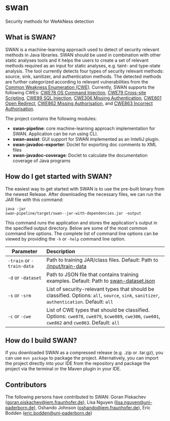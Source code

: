 # swan
Security methods for WeAkNess detection

What is SWAN? 
-------------
SWAN is a machine-learning approach used to detect of security relevant methods in Java libraries. 
SWAN should be used in combination with other static analyses tools and it helps the users to create a set of relevant methods required as an input for static analyses, e.g. taint- and type-state analysis. 
The tool currently detects four types of security relevant methods: source, sink, sanitizer, and authentication methods. 
The detected methods are further categorized according to relevant vulnerabilities from the [Common Weakness Enumeration (CWE)](https://cwe.mitre.org/). Currently, SWAN supports the following CWEs: [CWE78 OS Command Injection](https://cwe.mitre.org/data/definitions/78.html), [CWE79 Cross-site Scripting](https://cwe.mitre.org/data/definitions/79.html), [CWE89 SQL Injection](https://cwe.mitre.org/data/definitions/89.html), [CWE306 Missing Authentication](https://cwe.mitre.org/data/definitions/306.html), [CWE601 Open Redirect](https://cwe.mitre.org/data/definitions/601.html), [CWE862 Missing Authorisation](https://cwe.mitre.org/data/definitions/862.html), and
[CWE863 Incorrect Authorisation](https://cwe.mitre.org/data/definitions/863.html).

The project contains the following modules: 
* **swan-pipeline**: core machine-learning approach implementation for SWAN. Application can be run using CLI. 
* **swan-assist**: GUI support for SWAN implemented as an IntelliJ plugin. 
* **swan-javadoc-exporter**: Doclet for exporting doc comments to XML files
* **swan-javadoc-coverage**: Doclet to calculate the documentation coverage of Java programs

How do I get started with SWAN?
-------------
The easiest way to get started with SWAN is to use the pre-built binary from the newest Release. After downloading the necessary files, we can run the JAR file with this command: 

<code>java -jar swan-pipeline/target/swan-<version>-jar-with-dependencies.jar -output <output-directory></code>

This command runs the application and stores the application's output in the specified output directory. Below are some of the most common command line options. The complete list of command line options can be viewed by providing the <code>-h</code> or <code>-help</code> command line option.


| Parameter        | Description    |
| -------------------------- |:---------------------------------------|
| <code>-train</code> or <code>-train-data</code>       | Path to training JAR/class files. Default: Path to [/input/train-data](./swan-pipeline/src/main/resources/input/train-data)| 
| <code>-d</code> or <code>-dataset</code>       | Path to JSON file that contains training examples. Default: Path to [swan-dataset.json](./swan-pipeline/src/main/resources/input/swan-dataset.json) |
| <code>-s</code> or <code>-srm</code>       | List of security-relevant types that should be classified. Options: <code>all</code>, <code>source</code>, <code>sink</code>, <code>sanitizer</code>, <code>authentication</code>. Default: <code>all</code> | 
| <code>-c</code> or <code>-cwe</code>       | List of CWE types that should be classified. Options: <code>cwe078</code>, <code>cwe079</code>, s<code>cwe089</code>, <code>cwe306</code>, <code>cwe601</code>, <code>cwe862</code> and <code>cwe863</code>. Default: <code>all</code> | 


How do I build SWAN?
-------------
If you downloaded SWAN as a compressed release (e.g. .zip or .tar.gz), you can use <code>mvn package</code> to package the project. Alternatively, you can import the project directly into your IDE from the repository and package the project via the terminal or the Maven plugin in your IDE. 


Contributors 
-------------
The following persons have contributed to SWAN: Goran Piskachev (goran.piskachev@iem.fraunhofer.de), Lisa Nguyen (lisa.nguyen@uni-paderborn.de), Oshando Johnson (oshando@iem.fraunhofer.de), Eric Bodden (eric.bodden@uni-paderborn.de)

